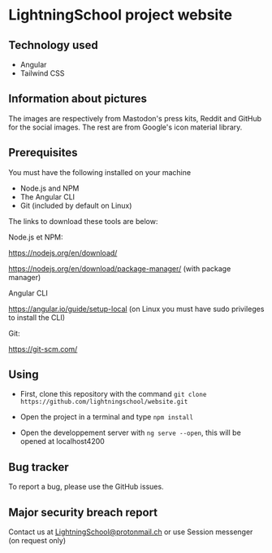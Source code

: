 # LightningSchool project website

## Technology used

- Angular
- Tailwind CSS

## Information about pictures

The images are respectively from Mastodon's press kits, Reddit and GitHub for the social images. The rest are from Google's icon material library.

## Prerequisites

You must have the following installed on your machine
- Node.js and NPM
- The Angular CLI
- Git (included by default on Linux)

The links to download these tools are below:

Node.js et NPM:

https://nodejs.org/en/download/

https://nodejs.org/en/download/package-manager/ (with package 
manager)

Angular CLI

https://angular.io/guide/setup-local (on Linux you must have sudo privileges to install the CLI)

Git:

https://git-scm.com/

## Using

- First, clone this repository with the command ```git clone https://github.com/lightningschool/website.git```

- Open the project in a terminal and type ```npm install```
- Open the developpement server with ```ng serve --open```, this will be opened at localhost4200

## Bug tracker

To report a bug, please use the GitHub issues.

## Major security breach report

Contact us at LightningSchool@protonmail.ch or use Session messenger (on request only)
